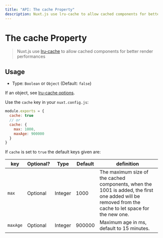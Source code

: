```yaml
---
title: "API: The cache Property"
description: Nuxt.js use lru-cache to allow cached components for better render performances
---
```


# The cache Property

> Nuxt.js use [lru-cache](https://github.com/isaacs/node-lru-cache) to allow cached components for better render performances

## Usage

- Type: `Boolean` or `Object` (Default: `false`)

If an object, see [lru-cache options](https://github.com/isaacs/node-lru-cache#options).

Use the `cache` key in your `nuxt.config.js`:
```js
module.exports = {
  cache: true
  // or
  cache: {
    max: 1000,
    maxAge: 900000
  }
}
```

If `cache` is set to  `true` the default keys given are:

| key  | Optional? | Type | Default | definition |
|------|------------|-----|---------|------------|
| `max` | Optional | Integer | 1000 | The maximum size of the cached components, when the 1001 is added, the first one added will be removed from the cache to let space for the new one. |
| `maxAge` | Optional | Integer | 900000 | Maximum age in ms, default to 15 minutes. |
